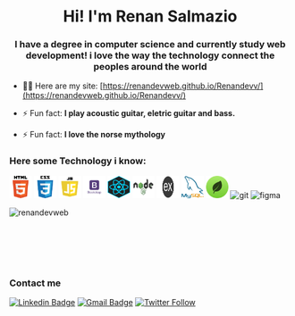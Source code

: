 <h1 align="center">Hi! I'm Renan Salmazio</h1>
<h3 align="center">I have a degree in computer science and currently study web development! i love the way the technology connect the peoples around the world</h3>

- 👨‍💻 Here are my site: [https://renandevweb.github.io/Renandevv/](https://renandevweb.github.io/Renandevv/)

- ⚡ Fun fact:  **I play acoustic guitar, eletric guitar and bass.**
- ⚡ Fun fact:  **I love the norse mythology**

### Here some Technology i know: 

<p align="left">    
<img src="https://github.com/RenanDevWeb/RenanDevWeb/blob/master/html.png" alt="html5" width="40" height="40"/>
<img src="https://github.com/RenanDevWeb/RenanDevWeb/blob/master/css.png" alt="css3" width="40" height="40"/>
<img src="https://github.com/RenanDevWeb/RenanDevWeb/blob/master/js.png" alt="javascript" width="40" height="40"/>
<img src="https://github.com/RenanDevWeb/RenanDevWeb/blob/master/bootstrap.png" alt="bootstrap" width="40" height="40"/>
<img src="https://github.com/RenanDevWeb/RenanDevWeb/blob/master/react.png" alt="react" width="40" height="40"/>
<img src="https://github.com/RenanDevWeb/RenanDevWeb/blob/master/node.png" alt="nodejs" width="40" height="40"/>
<img src="https://github.com/RenanDevWeb/RenanDevWeb/blob/master/express.png" alt="express" width="40" height="40"/>
<img src="https://github.com/RenanDevWeb/RenanDevWeb/blob/master/mysql.png" alt="mysql" width="40" height="40"/>
<img src="https://github.com/RenanDevWeb/RenanDevWeb/blob/master/mongo.png" alt="mongodb" width="40" height="40"/>
<img src="https://www.vectorlogo.zone/logos/git-scm/git-scm-icon.svg" alt="git" width="40" height="40"/> 
<img src="https://www.vectorlogo.zone/logos/figma/figma-icon.svg" alt="figma" width="40" height="40"/>
</p>



 <p><img align="left" src="https://github-readme-stats.vercel.app/api/top-langs/?username=renandevweb&layout=compact&hide=html" alt="renandevweb" /></p>



<br>
<br>
<br>
<br>
<br>
<br>


### Contact me

[![Linkedin Badge](https://img.shields.io/badge/-RenanSalmazio-blue?style=flat-square&logo=Linkedin&logoColor=white&link=https://www.linkedin.com/in/renanarizasalmazio/)](https://www.linkedin.com/in/renanarizasalmazio/)   [![Gmail Badge](https://img.shields.io/badge/-renandevweb-c14438?style=flat-square&logo=Gmail&logoColor=white&link=mailto:RenanDevWeb)](mailto:renandevweb@gmail.com) [![Twitter Follow](https://img.shields.io/twitter/follow/renansalmazio?color=%231DA1F2&logo=Twitter&logoColor=1DA1F2&style=flat-square)](https://twitter.com/renansalmazio)








